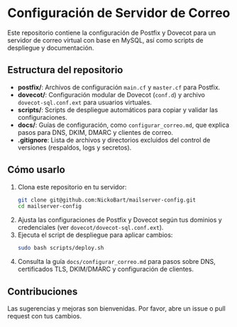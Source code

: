 # Configuración de Servidor de Correo

Este repositorio contiene la configuración de Postfix y Dovecot para un servidor de correo virtual con base en MySQL, así como scripts de despliegue y documentación.

## Estructura del repositorio

- **postfix/**: Archivos de configuración `main.cf` y `master.cf` para Postfix.
- **dovecot/**: Configuración modular de Dovecot (`conf.d`) y archivo `dovecot-sql.conf.ext` para usuarios virtuales.
- **scripts/**: Scripts de despliegue automáticos para copiar y validar las configuraciones.
- **docs/**: Guías de configuración, como `configurar_correo.md`, que explica pasos para DNS, DKIM, DMARC y clientes de correo.
- **.gitignore**: Lista de archivos y directorios excluidos del control de versiones (respaldos, logs y secretos).

## Cómo usarlo

1. Clona este repositorio en tu servidor:
   ```bash
   git clone git@github.com:NickoBart/mailserver-config.git
   cd mailserver-config
   ```
2. Ajusta las configuraciones de Postfix y Dovecot según tus dominios y credenciales (ver `dovecot/dovecot-sql.conf.ext`).
3. Ejecuta el script de despliegue para aplicar cambios:
   ```bash
   sudo bash scripts/deploy.sh
   ```
4. Consulta la guía `docs/configurar_correo.md` para pasos sobre DNS, certificados TLS, DKIM/DMARC y configuración de clientes.

## Contribuciones

Las sugerencias y mejoras son bienvenidas. Por favor, abre un issue o pull request con tus cambios.
